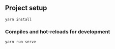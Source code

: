 ## Project setup

```
yarn install
```

### Compiles and hot-reloads for development

```
yarn run serve
```
